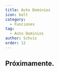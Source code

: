 ```yaml
---
title: Auto Dominios
icon: bolt
category:
  - Funciones
tag:
  - Auto Dominios
author: Schvis
order: 12
---
```


## Próximamente.